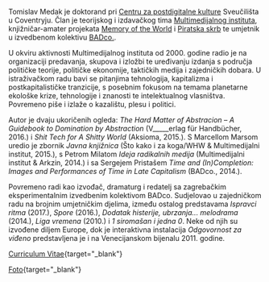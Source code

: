 <!--
.. title: Biografija
.. slug: bio
.. author: Tomislav Medak
.. date: 2018-02-05 19:52:05 UTC
.. description: Kratka biografija, curriculum vitae (CV) i fotografija Tomislava Medaka.
-->

Tomislav Medak je doktorand pri [Centru za postdigitalne kulture](http://www.coventry.ac.uk/research/areas-of-research/postdigital-cultures/) Sveučilišta u Coventryju. Član je teorijskog i izdavačkog tima
[Multimedijalnog instituta](http://www.mi2.hr/), knjižničar-amater projekata [Memory of the World](https://memoryoftheworld.org/) i [Piratska skrb](https://pirate.care) te umjetnik u izvedbenom kolektivu [BADco.](http://badco.hr/).

U okviru aktivnosti Multimedijalnog instituta od 2000. godine radio je na organizaciji predavanja, skupova i izložbi te uređivanju izdanja s područja političke teorije, političke ekonomije, taktičkih medija i zajedničkih dobara. U istraživačkom radu bavi se pitanjima tehnologija, kapitalizma i postkapitalističke tranzicije, s posebnim fokusom na temama planetarne ekološke krize, tehnologije i znanosti te intelektualnog vlasništva. Povremeno piše i izlaže o kazalištu, plesu i politici.

Autor je dvaju ukoričenih ogleda: *The Hard Matter of Abstracion* – *A Guidebook to Domination by Abstraction* (V_____erlag für Handbücher, 2016.) i *Shit Tech for A Shitty World* (Aksioma, 2015.). S Marcellom Marsom uredio je zbornik *Javna knjižnica* (Što kako i za koga/WHW & Multimedijalni institut, 2015.), s Petrom Milatom *Ideja radikalnih medija* (Multimedijalni institut & Arkzin, 2014.) i sa Sergejem Pristašem *Time and (In)Completion: Images and Performances of Time in Late Capitalism* (BADco., 2014.).

Povremeno radi kao izvođač, dramaturg i redatelj sa zagrebačkim
eksperimentalnim izvedbenim kolektivom BADco. Sudjelovao u zajedničkom radu na brojnim umjetničkim djelima, između ostalog predstavama *Ispravci ritma* (2017.), *Spore* (2016.), *Dodatak histerije, ubrzanja... melodrama* (2014.), *Liga vremena* (2010.) i *1 siromašan i jedna 0*. Neke od njih su izvođene diljem Europe, dok je interaktivna instalacija
*Odgovornost za viđeno* predstavljena je i na Venecijanskom bijenalu 2011.
godine.

[Curriculum Vitae](/CV_tmedak_MI2_EN_2018.pdf){target="_blank"}

[Foto](/images/TMedak_large.jpg){target="_blank"}
